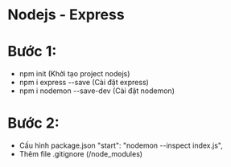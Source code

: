 # Nodejs - Express

# Bước 1:
- npm init (Khởi tạo project nodejs)
- npm i express --save (Cài đặt express)
- npm i nodemon --save-dev (Cài đặt nodemon)

# Bước 2:
- Cấu hình package.json "start": "nodemon --inspect index.js",
- Thêm file .gitignore (/node_modules)
